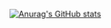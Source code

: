 [![Anurag's GitHub stats](https://github-readme-stats.vercel.app/api?username=EldarKurbanov)](https://github.com/anuraghazra/github-readme-stats)

<!---
EldarKurbanov/EldarKurbanov is a ✨ special ✨ repository because its `README.md` (this file) appears on your GitHub profile.
You can click the Preview link to take a look at your changes.
--->
